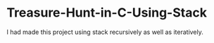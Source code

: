 # Treasure-Hunt-in-C-Using-Stack
I had made this project using stack recursively as well as iteratively.
